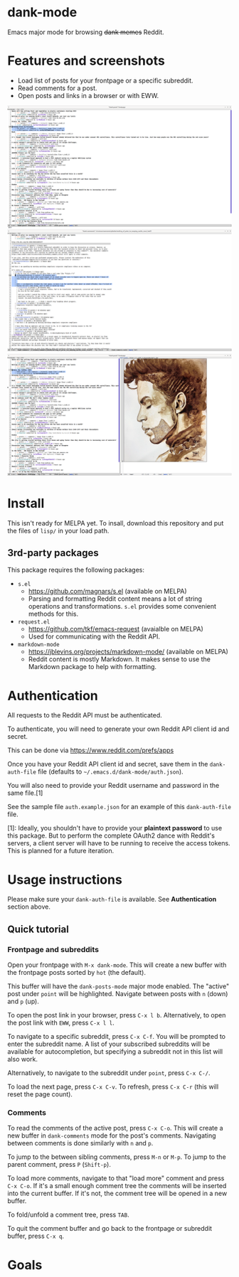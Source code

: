 # dank-mode

Emacs major mode for browsing ~~dank memes~~ Reddit.

# Features and screenshots

- Load list of posts for your frontpage or a specific subreddit.
- Read comments for a post.
- Open posts and links in a browser or with EWW.

![dank-posts mode](screenshots/dank-posts.png)
![dank-comments mode](screenshots/dank-comments.png)
![links](screenshots/link.png)

# Install

This isn't ready for MELPA yet. To insall, download this repository
and put the files of `lisp/` in your load path.

## 3rd-party packages

This package requires the following packages:

- `s.el`
  - https://github.com/magnars/s.el (available on MELPA)
  - Parsing and formatting Reddit content means a lot of string
    operations and transformations. `s.el` provides some convenient
    methods for this.
- `request.el`
  - https://github.com/tkf/emacs-request (avaialble on MELPA)
  - Used for communicating with the Reddit API.
- `markdown-mode`
  - https://jblevins.org/projects/markdown-mode/ (available on MELPA)
  - Reddit content is mostly Markdown. It makes sense to use the
    Markdown package to help with formatting.

# Authentication

All requests to the Reddit API must be authenticated.

To authenticate, you will need to generate your own Reddit API client
id and secret.

This can be done via https://www.reddit.com/prefs/apps

Once you have your Reddit API client id and secret, save them in the
`dank-auth-file` file (defaults to `~/.emacs.d/dank-mode/auth.json`).

You will also need to provide your Reddit username and password in the
same file.[1]

See the sample file `auth.example.json` for an example of this
`dank-auth-file` file.

[1]: Ideally, you shouldn't have to provide your **plaintext password** to use this package. But to perform the complete OAuth2 dance with Reddit's servers, a client server will have to be running to receive the access tokens. This is planned for a future iteration.

# Usage instructions

Please make sure your `dank-auth-file` is available. See
**Authentication** section above.

## Quick tutorial

### Frontpage and subreddits

Open your frontpage with `M-x dank-mode`. This will create a new
buffer with the frontpage posts sorted by `hot` (the default).

This buffer will have the `dank-posts-mode` major mode enabled.
The "active" post under `point` will be highlighted.
Navigate between posts with `n` (down) and `p` (up).

To open the post link in your browser, press `C-x l b`. Alternatively,
to open the post link with `EWW`, press `C-x l l`.

To navigate to a specific subreddit, press `C-x C-f`. You will be
prompted to enter the subreddit name. A list of your subscribed
subreddits will be available for autocompletion, but specifying a
subreddit not in this list will also work.

Alternatively, to navigate to the subreddit under `point`, press `C-x
C-/`.

To load the next page, press `C-x C-v`. To refresh, press `C-x C-r`
(this will reset the page count).

### Comments

To read the comments of the active post, press `C-x C-o`. This will
create a new buffer in `dank-comments` mode for the post's comments.
Navigating between comments is done similarly with `n` and `p`.

To jump to the between sibling comments, press `M-n` or `M-p`.  To
jump to the parent comment, press `P` (`Shift-p`).

To load more comments, navigate to that "load more" comment and press
`C-x C-o`. If it's a small enough comment tree the comments will be
inserted into the current buffer. If it's not, the comment tree will
be opened in a new buffer.

To fold/unfold a comment tree, press `TAB`.

To quit the comment buffer and go back to the frontpage or subreddit
buffer, press `C-x q`.

# Goals
